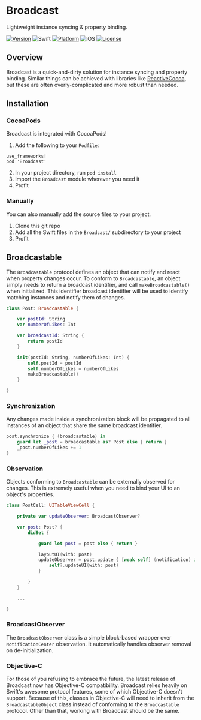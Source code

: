 # Broadcast
Lightweight instance syncing & property binding.

[![Version](https://img.shields.io/cocoapods/v/Broadcast.svg?style=flat)](http://cocoapods.org/pods/Broadcast)
![Swift](https://img.shields.io/badge/Swift-4.0-orange.svg)
[![Platform](https://img.shields.io/cocoapods/p/Broadcast.svg?style=flat)](http://cocoapods.org/pods/Broadcast)
![iOS](https://img.shields.io/badge/iOS-10,%2011-blue.svg)
[![License](https://img.shields.io/cocoapods/l/Broadcast.svg?style=flat)](http://cocoapods.org/pods/Broadcast)

## Overview
Broadcast is a quick-and-dirty solution for instance syncing and property binding. Similar things can be achieved with libraries
like [ReactiveCocoa](https://github.com/ReactiveCocoa/ReactiveCocoa), but these are often overly-complicated and more robust than needed.

## Installation
### CocoaPods
Broadcast is integrated with CocoaPods!

1. Add the following to your `Podfile`:
```
use_frameworks!
pod 'Broadcast'
```
2. In your project directory, run `pod install`
3. Import the `Broadcast` module wherever you need it
4. Profit

### Manually
You can also manually add the source files to your project.

1. Clone this git repo
2. Add all the Swift files in the `Broadcast/` subdirectory to your project
3. Profit

## Broadcastable
The `Broadcastable` protocol defines an object that can notify and react when property changes occur.
To conform to `Broadcastable`, an object simply needs to return a broadcast identifier, and call `makeBroadcastable()` when initialized.
This identifier broadcast identifier will be used to identify matching instances and notify them of changes.

```swift
class Post: Broadcastable {

    var postId: String
    var numberOfLikes: Int

    var broadcastId: String {
        return postId
    }

    init(postId: String, numberOfLikes: Int) {
        self.postId = postId
        self.numberOfLikes = numberOfLikes
        makeBroadcastable()
    }

}
```

### Synchronization
Any changes made inside a synchronization block will be propagated to all instances of an object that share the same broadcast identifier.

```swift
post.synchronize { (broadcastable) in
    guard let _post = broadcastable as? Post else { return }
    _post.numberOfLikes += 1
}
```

### Observation
Objects conforming to `Broadcastable` can be externally observed for changes. This is extremely useful when you need to bind your UI to an object's properties.

```swift
class PostCell: UITableViewCell {

    private var updateObserver: BroadcastObserver?

    var post: Post? {
        didSet {

            guard let post = post else { return }

            layoutUI(with: post)
            updateObserver = post.update { [weak self] (notification) in
                self?.updateUI(with: post)
            }

        }
    }

    ...

}
```

### BroadcastObserver
The `BroadcastObserver` class is a simple block-based wrapper over `NotificationCenter` observation. It automatically handles observer removal on de-initialization.

### Objective-C
For those of you refusing to embrace the future, the latest release of Broadcast now has Objective-C compatibility. Broadcast relies heavily on Swift's awesome protocol features, some of which Objective-C doesn't support. Because of this, classes in Objective-C will need to inherit from the `BroadcastableObject` class instead of conforming to the `Broadcastable` protocol. Other than that, working with Broadcast should be the same.
